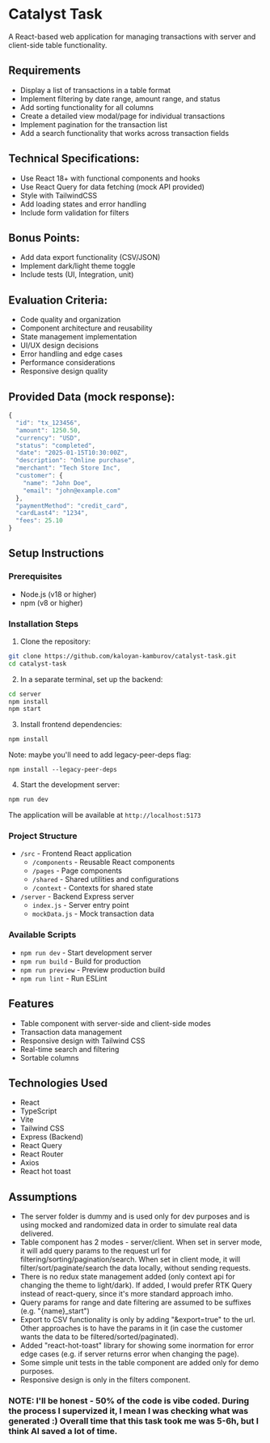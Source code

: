 # Catalyst Task

A React-based web application for managing transactions with server and client-side table functionality.

## Requirements

- Display a list of transactions in a table format
- Implement filtering by date range, amount range, and status
- Add sorting functionality for all columns
- Create a detailed view modal/page for individual transactions
- Implement pagination for the transaction list
- Add a search functionality that works across transaction fields

## Technical Specifications:

- Use React 18+ with functional components and hooks
- Use React Query for data fetching (mock API provided)
- Style with TailwindCSS
- Add loading states and error handling
- Include form validation for filters

## Bonus Points:

- Add data export functionality (CSV/JSON)
- Implement dark/light theme toggle
- Include tests (UI, Integration, unit)

## Evaluation Criteria:

- Code quality and organization
- Component architecture and reusability
- State management implementation
- UI/UX design decisions
- Error handling and edge cases
- Performance considerations
- Responsive design quality

## Provided Data (mock response):

```js
{
  "id": "tx_123456",
  "amount": 1250.50,
  "currency": "USD",
  "status": "completed",
  "date": "2025-01-15T10:30:00Z",
  "description": "Online purchase",
  "merchant": "Tech Store Inc",
  "customer": {
    "name": "John Doe",
    "email": "john@example.com"
  },
  "paymentMethod": "credit_card",
  "cardLast4": "1234",
  "fees": 25.10
}
```

## Setup Instructions

### Prerequisites

- Node.js (v18 or higher)
- npm (v8 or higher)

### Installation Steps

1. Clone the repository:

```bash
git clone https://github.com/kaloyan-kamburov/catalyst-task.git
cd catalyst-task
```

2. In a separate terminal, set up the backend:

```bash
cd server
npm install
npm start
```

3. Install frontend dependencies:

```bash
npm install
```
Note: maybe you'll need to add legacy-peer-deps flag:
```
npm install --legacy-peer-deps
```

4. Start the development server:

```bash
npm run dev
```

The application will be available at `http://localhost:5173`

### Project Structure

- `/src` - Frontend React application
  - `/components` - Reusable React components
  - `/pages` - Page components
  - `/shared` - Shared utilities and configurations
  - `/context` - Contexts for shared state
- `/server` - Backend Express server
  - `index.js` - Server entry point
  - `mockData.js` - Mock transaction data

### Available Scripts

- `npm run dev` - Start development server
- `npm run build` - Build for production
- `npm run preview` - Preview production build
- `npm run lint` - Run ESLint

## Features

- Table component with server-side and client-side modes
- Transaction data management
- Responsive design with Tailwind CSS
- Real-time search and filtering
- Sortable columns

## Technologies Used

- React
- TypeScript
- Vite
- Tailwind CSS
- Express (Backend)
- React Query
- React Router
- Axios
- React hot toast

## Assumptions

- The server folder is dummy and is used only for dev purposes and is using mocked and randomized data in order to simulate real data delivered.
- Table component has 2 modes - server/client. When set in server mode, it will add query params to the request url for filtering/sorting/pagination/search. When set in client mode, it will filter/sort/paginate/search the data locally, without sending requests.
- There is no redux state management added (only context api for changing the theme to light/dark). If added, I would prefer RTK Query instead of react-query, since it's more standard approach imho.
- Query params for range and date filtering are assumed to be suffixes (e.g. "{name}\_start")
- Export to CSV functionality is only by adding "&export=true" to the url. Other approaches is to have the params in it (in case the customer wants the data to be filtered/sorted/paginated).
- Added "react-hot-toast" library for showing some inormation for error edge cases (e.g. if server returns error when changing the page).
- Some simple unit tests in the table component are added only for demo purposes.
- Responsive design is only in the filters component.

### NOTE: I'll be honest - 50% of the code is vibe coded. During the process I supervized it, I mean I was checking what was generated :) Overall time that this task took me was 5-6h, but I think AI saved a lot of time.
